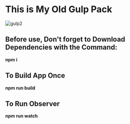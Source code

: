 # This is My Old Gulp Pack

![gulp2](https://user-images.githubusercontent.com/60577503/181362267-706a9d18-438b-48fc-a0bf-c225490df26f.png)


## Before use, Don't forget to Download Dependencies with the Command:

**npm i**

## To Build App Once
**npm run build**

## To Run Observer
**npm run watch**
